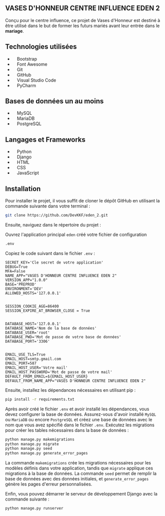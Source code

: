 ## VASES D'HONNEUR CENTRE INFLUENCE EDEN 2

Conçu pour le centre influence, ce projet de Vases d'Honneur est destiné à être utilisé dans le but de former les futurs mariés avant leur entrée dans le <b>mariage</b>.

## Technologies utilisées
- <img src="https://uxwing.com/wp-content/themes/uxwing/download/brands-and-social-media/bootstrap-5-logo-icon.svg" alt="" width="10"> Bootstrap
- <img src="https://uxwing.com/wp-content/themes/uxwing/download/hand-gestures/endorsement-icon.svg" alt="" width="10"> Font Awesome
- <img src="https://uxwing.com/wp-content/themes/uxwing/download/brands-and-social-media/git-icon.svg" alt="" width="10"> Git
- <img src="https://uxwing.com/wp-content/themes/uxwing/download/brands-and-social-media/github-icon.svg" alt="" width="10"> GitHub
- <img src="https://uxwing.com/wp-content/themes/uxwing/download/brands-and-social-media/visual-studio-code-icon.svg" alt="" width="10"> Visual Studio Code
- <img src="https://uxwing.com/wp-content/themes/uxwing/download/brands-and-social-media/pycharm-icon.svg" alt="" width="10"> PyCharm
  
## Bases de données un au moins
- <img src="https://uxwing.com/wp-content/themes/uxwing/download/brands-and-social-media/mysql-icon.svg" alt="" width="10"> MySQL
- <img src="https://uxwing.com/wp-content/themes/uxwing/download/brands-and-social-media/mariadb-icon.svg" alt="" width="10"> MariaDB
- <img src="https://uxwing.com/wp-content/themes/uxwing/download/brands-and-social-media/postgresql-icon.svg" alt="" width="10"> PostgreSQL
  
## Langages et Frameworks
- <img src="https://uxwing.com/wp-content/themes/uxwing/download/brands-and-social-media/python-programming-language-icon.svg" alt="" width="10"> Python
- <img src="https://uxwing.com/wp-content/themes/uxwing/download/brands-and-social-media/django-icon.svg" alt="" width="10"> Django
- <img src="https://uxwing.com/wp-content/themes/uxwing/download/brands-and-social-media/html-icon.png" alt="" width="10"> HTML
- <img src="https://uxwing.com/wp-content/themes/uxwing/download/file-and-folder-type/css-file-format-icon.png" alt="" width="10"> CSS
- <img src="https://uxwing.com/wp-content/themes/uxwing/download/brands-and-social-media/javascript-programming-language-icon.png" alt="" width="10"> JavaScript

## Installation
Pour installer le projet, il vous suffit de cloner le dépôt GitHub en utilisant la commande suivante dans votre terminal :

```bash
git clone https://github.com/DevKKF/eden_2.git
```
Ensuite, naviguez dans le répertoire du projet :

Ouvrez l'application principal `eden` créé votre fichier de configuration 
```bash
.env
```
Copiez le code suivant dans le fichier `.env` :

```plaintext
SECRET_KEY='Cle secret de votre application'
DEBUG=True
MFA=False
NAME_APP="VASES D'HONNEUR CENTRE INFLUENCE EDEN 2"
VERSION_APP="1.0.0"
BASE='PREPROD'
ENVIRONMENT='DEV'
ALLOWED_HOSTS='127.0.0.1'


SESSION_COOKIE_AGE=86400
SESSION_EXPIRE_AT_BROWSER_CLOSE = True


DATABASE_HOST='127.0.0.1'
DATABASE_NAME='Nom de la base de données'
DATABASE_USER='root'
DATABASE_PWD='Mot de passe de votre base de données'
DATABASE_PORT='3306'


EMAIL_USE_TLS=True
EMAIL_HOST=smtp.gmail.com
EMAIL_PORT=587
EMAIL_HOST_USER='Votre mail'
EMAIL_HOST_PASSWORD='Mot de passe de votre mail'
DEFAULT_FROM_EMAIL=${EMAIL_HOST_USER}
DEFAULT_FROM_NAME_APP="VASES D'HONNEUR CENTRE INFLUENCE EDEN 2"
```

Ensuite, installez les dépendances nécessaires en utilisant pip :

```bash
pip install -r requirements.txt
```

Après avoir créé le fichier `.env` et avoir installé les dépendances, vous devez configurer la base de données. Assurez-vous d'avoir installé `MySQL` ou `MariaDB` ou encore `PostgreSQL` et créez une base de données avec le nom que vous avez spécifié dans le fichier `.env`.
Exécutez les migrations pour créer les tables nécessaires dans la base de données :

```bash
python manage.py makemigrations
python manage.py migrate
python manage.py seed
python manage.py generate_error_pages
```
La commande `makemigrations` crée les migrations nécessaires pour les modèles définis dans votre application, tandis que `migrate` applique ces migrations à la base de données. La commande `seed` permet de remplir la base de données avec des données initiales, et `generate_error_pages` génère les pages d'erreur personnalisées.

Enfin, vous pouvez démarrer le serveur de développement Django avec la commande suivante :

```bash
python manage.py runserver
```
